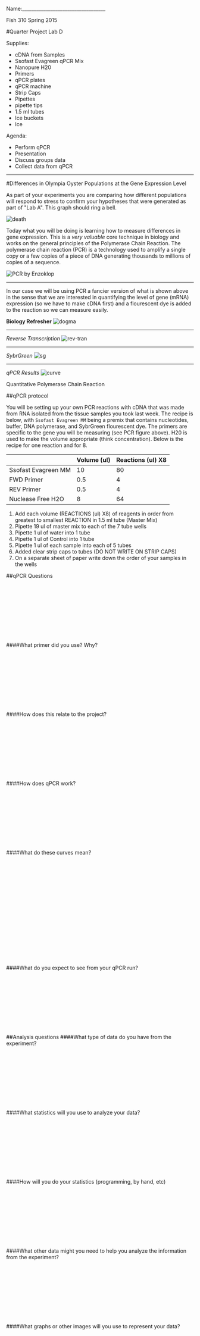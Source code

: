 Name:___________________________________

Fish 310 Spring 2015

#Quarter Project Lab D

Supplies:

- cDNA from Samples
- Ssofast Evagreen qPCR Mix
- Nanopure H20
- Primers
- qPCR plates
- qPCR machine
- Strip Caps
- Pipettes
- pipette tips
- 1.5 ml tubes
- Ice buckets
- Ice

Agenda:

- Perform qPCR
- Presentation
- Discuss groups data
- Collect data from qPCR

---
#Differences in Olympia Oyster Populations at the Gene Expression Level

As part of your experiments you are comparing how different populations will respond to stress to confirm your hypotheses that were generated as part of "Lab A".  This graph should ring a bell.

![death](http://eagle.fish.washington.edu/cnidarian/skitch/course-fish310-2015_QP-lab-A-worksheet_md_at_master_·_sr320_course-fish310-2015_1AFD6852.png)

Today what you will be doing is learning how to measure differences in gene expression. This is a _very valuable_ core technique in biology and works on the general principles of the Polymerase Chain Reaction. The polymerase chain reaction (PCR) is a technology used to amplify a single copy or a few copies of a piece of DNA  generating thousands to millions of copies of a sequence. 

![PCR](http://eagle.fish.washington.edu/cnidarian/skitch/pcr_1AFD6978.png)
 by Enzoklop
 
 ---
 
In our case we will be using PCR a fancier version of what is shown above in the sense that we are interested in quantifying the level of gene (mRNA) expression (so we have to make cDNA first) and a flourescent dye is added to the reaction so we can measure easily. 

**Biology Refresher**
![dogma](http://eagle.fish.washington.edu/cnidarian/skitch/transcription_and_translation_1B00E632.png)

---
_Reverse Transcription_
![rev-tran](http://eagle.fish.washington.edu/cnidarian/skitch/cdna_-_Google_Search_1B00E717.png)

---
_SybrGreen_
![sg](http://eagle.fish.washington.edu/cnidarian/skitch/quantitative_pcr_sybr_green_-_Google_Search_1B00E7D1.png)


---
_qPCR Results_
![curve](http://eagle.fish.washington.edu/cnidarian/skitch/quantitative_pcr_-_Google_Search_1B00E867.png)

Quantitative Polymerase Chain Reaction




##qPCR protocol

You will be setting up your own PCR reactions with cDNA that was made from RNA isolated from the tissue samples you took last week. The recipe is below, with `Ssofast Evagreen MM` being a premix that contains nucleotides, buffer, DNA polymerase, and SybrGreen flourescent dye. The primers are specific to the gene you will be measuring (see PCR figure above). H20 is used to make the volume appropriate (think concentration). Below is the recipe for one reaction and for 8.

|                     | Volume (ul) | Reactions (ul) X8 |
|---------------------|-------------|-------------------|
| Ssofast Evagreen MM | 10          | 80                |
| FWD Primer          | 0.5         | 4                 |
| REV Primer          | 0.5         | 4                 |
| Nuclease Free H2O   | 8           | 64                |



1. Add each volume (REACTIONS (ul) X8) of reagents in order from greatest to smallest REACTION in 1.5 ml tube (Master Mix)
2. Pipette 19 ul of master mix to each of the 7 tube wells
3. Pipette 1 ul of water into 1 tube
3. Pipette 1 ul of Control into 1 tube
4. Pipette 1 ul of each sample into each of 5 tubes
5. Added clear strip caps to tubes (DO NOT WRITE ON STRIP CAPS)
6. On a separate sheet of paper write down the order of your samples in the wells


##qPCR Questions
&nbsp;

&nbsp;

&nbsp;

&nbsp;

&nbsp;

&nbsp;

####What primer did you use? Why?
&nbsp;

&nbsp;

&nbsp;

&nbsp;

&nbsp;

&nbsp;

####How does this relate to the project?
&nbsp;

&nbsp;

&nbsp;

&nbsp;

&nbsp;

&nbsp;

####How does qPCR work?
&nbsp;

&nbsp;

&nbsp;

&nbsp;

&nbsp;

&nbsp;

####What do these curves mean?
&nbsp;

&nbsp;

&nbsp;

&nbsp;

&nbsp;

&nbsp;

&nbsp;

&nbsp;

&nbsp;

&nbsp;

####What do you expect to see from your qPCR run?
&nbsp;

&nbsp;

&nbsp;

&nbsp;

&nbsp;

&nbsp;

##Analysis questions
####What type of data do you have from the experiment?
&nbsp;

&nbsp;

&nbsp;

&nbsp;

&nbsp;

&nbsp;

####What statistics will you use to analyze your data? 
&nbsp;

&nbsp;

&nbsp;

&nbsp;

&nbsp;

&nbsp;

####How will you do your statistics (programming, by hand, etc)
&nbsp;

&nbsp;

&nbsp;

&nbsp;

&nbsp;

&nbsp;

####What other data might you need to help you analyze the information from the experiment?
&nbsp;

&nbsp;

&nbsp;

&nbsp;

&nbsp;

&nbsp;

####What graphs or other images will you use to represent your data?
&nbsp;

&nbsp;

&nbsp;

&nbsp;

&nbsp;

&nbsp;

